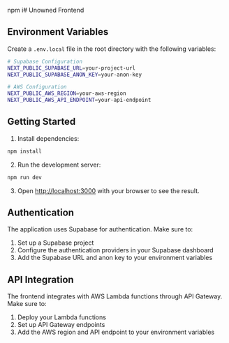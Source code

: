 npm i# Unowned Frontend

## Environment Variables

Create a `.env.local` file in the root directory with the following variables:

```bash
# Supabase Configuration
NEXT_PUBLIC_SUPABASE_URL=your-project-url
NEXT_PUBLIC_SUPABASE_ANON_KEY=your-anon-key

# AWS Configuration
NEXT_PUBLIC_AWS_REGION=your-aws-region
NEXT_PUBLIC_AWS_API_ENDPOINT=your-api-endpoint
```

## Getting Started

1. Install dependencies:

```bash
npm install
```

2. Run the development server:

```bash
npm run dev
```

3. Open [http://localhost:3000](http://localhost:3000) with your browser to see the result.

## Authentication

The application uses Supabase for authentication. Make sure to:

1. Set up a Supabase project
2. Configure the authentication providers in your Supabase dashboard
3. Add the Supabase URL and anon key to your environment variables

## API Integration

The frontend integrates with AWS Lambda functions through API Gateway. Make sure to:

1. Deploy your Lambda functions
2. Set up API Gateway endpoints
3. Add the AWS region and API endpoint to your environment variables
